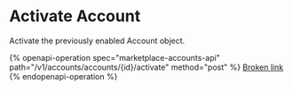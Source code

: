# Activate Account

Activate the previously enabled Account object.

{% openapi-operation spec="marketplace-accounts-api" path="/v1/accounts/accounts/{id}/activate" method="post" %}
[Broken link](broken-reference)
{% endopenapi-operation %}
